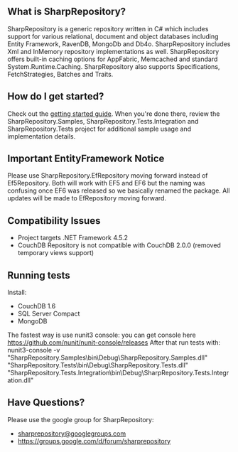 What is SharpRepository?
--------------------------------

SharpRepository is a generic repository written in C# which includes support for various relational, 
document and object databases including Entity Framework, RavenDB, MongoDb and Db4o. SharpRepository includes Xml and
InMemory repository implementations as well. SharpRepository offers built-in caching options for AppFabric, 
Memcached and standard System.Runtime.Caching. SharpRepository also supports Specifications, FetchStrategies, 
Batches and Traits. 


How do I get started?
--------------------------------
Check out the [getting started guide](https://github.com/SharpRepository/SharpRepository/wiki/Getting-started). When you're done there, review the SharpRepository.Samples, SharpRepository.Tests.Integration and SharpRepository.Tests 
project for additional sample usage and implementation details.

Important EntityFramework Notice
--------------------------------
Please use SharpRepository.EfRepository moving forward instead of Ef5Repository.  Both will work with EF5 and EF6 but the naming was confusing once EF6 was released so we basically renamed the package.  All updates will be made to EfRepository moving forward.

Compatibility Issues
--------------------------------
- Project targets .NET Framework 4.5.2
- CouchDB Repository is not compatible with CouchDB 2.0.0 (removed temporary views support)

Running tests
--------------------------------
Install:
- CouchDB 1.6
- SQL Server Compact
- MongoDB

The fastest way is use nunit3 console: you can get console here https://github.com/nunit/nunit-console/releases
After that run tests with: 
nunit3-console -v "SharpRepository.Samples\bin\Debug\SharpRepository.Samples.dll" "SharpRepository.Tests\bin\Debug\SharpRepository.Tests.dll" "SharpRepository.Tests.Integration\bin\Debug\SharpRepository.Tests.Integration.dll"


Have Questions?
--------------------------------
Please use the google group for SharpRepository:
* sharprepository@googlegroups.com
* https://groups.google.com/d/forum/sharprepository


